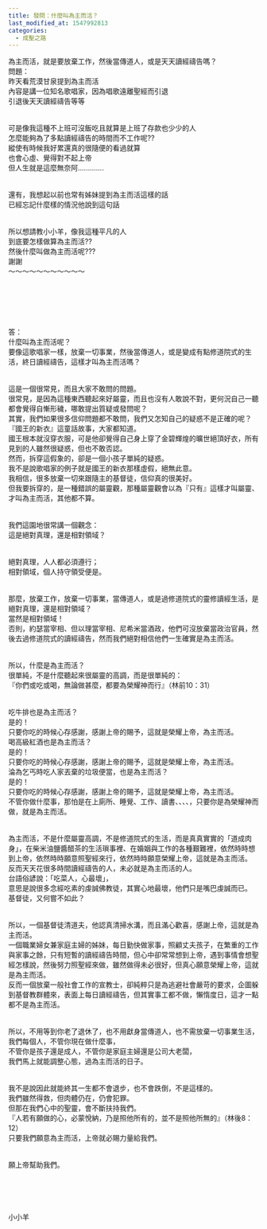 ```yaml
---
title: 發問：什麼叫為主而活？
last_modified_at: 1547992813
categories:
  - 成聖之路
---
```


為主而活，就是要放棄工作，然後當傳道人，或是天天讀經禱告嗎？<!--more--><br>問題：<br>昨天看荒漠甘泉提到為主而活<br>內容是講一位知名歌唱家，因為唱歌遠離聖經而引退<br>引退後天天讀經禱告等等<br> <br><br>可是像我這種不上班可沒飯吃且就算是上班了存款也少少的人<br>怎麼能夠為了多點讀經禱告的時間而不工作呢??<br>縱使有時候我好累還真的很隨便的看過就算<br>也會心虛、覺得對不起上帝<br>但人生就是這麼無奈阿.............<br> <br><br>還有，我想起以前也常有姊妹提到為主而活這樣的話<br>已經忘記什麼樣的情況他說到這句話<br> <br><br>所以想請教小小羊，像我這種平凡的人<br>到底要怎樣做算為主而活??<br>然後什麼叫做為主而活呢???<br>謝謝<br>～～～～～～～～～～～<br><br><br><br><br><br><br>答：<br>什麼叫為主而活呢？<br>要像這歌唱家一樣，放棄一切事業，然後當傳道人，或是變成有點修道院式的生活，終日讀經禱告，這樣才叫為主而活嗎？<br><br><br>這是一個很常見，而且大家不敢問的問題。<br>很常見，是因為這種東西聽起來好屬靈，而且也沒有人敢說不對，更何況自己一聽都會覺得自慚形穢，哪敢提出質疑或發問呢？<br>其實，我們如果很多信仰問題都不敢問，我們又怎知自己的疑惑不是正確的呢？<br>『國王的新衣』這童話故事，大家都知道。<br>國王根本就沒穿衣服，可是他卻覺得自己身上穿了金碧輝煌的曠世絕頂好衣，所有見到的人雖然很疑惑，但也不敢否認。<br>然而，拆穿這假象的，卻是一個小孩子單純的疑惑。<br>我不是說歌唱家的例子就是國王的新衣那樣虛假，絕無此意。<br>我相信，很多放棄一切來跟隨主的基督徒，信仰真的很美好。<br>但我要拆穿的，是一種錯誤的屬靈觀，那種屬靈觀會以為『只有』這樣才叫屬靈、才叫為主而活，其他都不算。<br><br><br>我們這園地很常講一個觀念：<br>這是絕對真理，還是相對領域？<br><br><br>絕對真理，人人都必須遵行；<br>相對領域，個人持守領受便是。<br><br><br>那麼，放棄工作，放棄一切事業，當傳道人，或是過修道院式的靈修讀經生活，是絕對真理，還是相對領域？<br>當然是相對領域！<br>否則，約瑟當宰相、但以理當宰相、尼希米當酒政，他們可沒放棄當政治官員，然後去過修道院式的讀經禱告，然而我們絕對相信他們一生確實是為主而活。<br><br><br>所以，什麼是為主而活？<br>很單純，不是什麼聽起來很屬靈的高調，而是很單純的：<br>『你們或吃或喝，無論做甚麼，都要為榮耀神而行』（林前10：31）<br><br><br>吃牛排也是為主而活？<br>是的！<br>只要你吃的時候心存感謝，感謝上帝的賜予，這就是榮耀上帝，為主而活。<br>喝高級紅酒也是為主而活？<br>是的！<br>只要你吃的時候心存感謝，感謝上帝的賜予，這就是榮耀上帝，為主而活。<br>淪為乞丐時吃人家丟棄的垃圾便當，也是為主而活？<br>是的！<br>只要你吃的時候心存感謝，感謝上帝的賜予，這就是榮耀上帝，為主而活。<br>不管你做什麼事，那怕是在上廁所、睡覺、工作、讀書、、、、，只要你是為榮耀神而做，就是為主而活。<br><br><br>為主而活，不是什麼屬靈高調，不是修道院式的生活，而是真真實實的「道成肉身」，在柴米油鹽醬醋茶的生活瑣事裡、在婚姻與工作的各種艱難裡，依然時時想到上帝，依然時時願意照聖經來行，依然時時願意榮耀上帝，這就是為主而活。<br>反而天天花很多時間讀經禱告的人，未必就是為主而活的人。<br>台語俗諺說：「吃菜人，心最壞」，<br>意思是說很多念經吃素的虔誠佛教徒，其實心地最壞，他們只是嘴巴虔誠而已。<br>基督徒，又何嘗不如此？<br><br><br>所以，一個基督徒清道夫，他認真清掃水溝，而且滿心歡喜，感謝上帝，這就是為主而活。<br>一個職業婦女兼家庭主婦的姊妹，每日勤快做家事，照顧丈夫孩子，在繁重的工作與家事之餘，只有短暫的讀經禱告時間，但心中卻常常想到上帝，遇到事情會想聖經怎樣說，然後努力照聖經來做，雖然做得未必很好，但真心願意榮耀上帝，這就是為主而活。<br>反而一個放棄一般社會工作的宣教士，卻純粹只是為逃避社會嚴苛的要求，企圖躲到基督教群體來，表面上每日讀經禱告，但其實事工都不做，懶惰度日，這才一點都不是為主而活。<br><br><br>所以，不用等到你老了退休了，也不用獻身當傳道人，也不需放棄一切事業生活，<br>我們每個人，不管你現在做什麼事，<br>不管你是孩子還是成人，不管你是家庭主婦還是公司大老闆，<br>我們馬上就能調整心態，過為主而活的日子。<br><br><br>我不是說因此就能終其一生都不會退步，也不會跌倒，不是這樣的。<br>我們雖然得救，但肉體仍在，仍會犯罪。<br>但那在我們心中的聖靈，會不斷扶持我們。<br>『人若有願做的心，必蒙悅納，乃是照他所有的，並不是照他所無的』（林後8：12）<br>只要我們願意為主而活，上帝就必賜力量給我們。<br><br><br>願上帝幫助我們。<br><br><br><br><br><br>小小羊<br>
